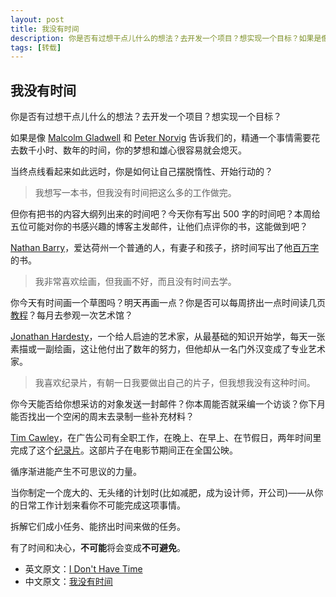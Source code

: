 ```yaml
---
layout: post
title: 我没有时间
description: 你是否有过想干点儿什么的想法？去开发一个项目？想实现一个目标？如果是像MalcolmGladwell和PeterNorvig告诉我们的，精通一个事情需要花去数千小时、数年的时间，你的梦想和雄心很容易就会熄灭。当终点线...
tags: [转载]
---
```


## 我没有时间

你是否有过想干点儿什么的想法？去开发一个项目？想实现一个目标？

如果是像 [Malcolm Gladwell](http://www.gladwell.com/outliers/outliers_excerpt1.html) 和 [Peter Norvig](http://norvig.com/21-days.html) 告诉我们的，精通一个事情需要花去数千小时、数年的时间，你的梦想和雄心很容易就会熄灭。

当终点线看起来如此远时，你是如何让自己摆脱惰性、开始行动的？

> 我想写一本书，但我没有时间把这么多的工作做完。

但你有把书的内容大纲列出来的时间吧？今天你有写出 500 字的时间吧？本周给五位可能对你的书感兴趣的博客主发邮件，让他们点评你的书，这能做到吧？

[Nathan Barry](http://nathanbarry.com/)，爱达荷州一个普通的人，有妻子和孩子，挤时间写出了他[百万字](http://nathanbarry.com/commitment-changed-career/)的书。

> 我非常喜欢绘画，但我画不好，而且没有时间去学。

你今天有时间画一个草图吗？明天再画一点？你是否可以每周挤出一点时间读几页[教程](http://www.drawright.com/)？每月去参观一次艺术馆？

[Jonathan Hardesty](http://www.jonathanhardesty.com/)，一个给人启迪的艺术家，从最基础的知识开始学，每天一张素描或一副绘画，这让他付出了数年的努力，但他却从一名门外汉变成了专业艺术家。

> 我喜欢纪录片，有朝一日我要做出自己的片子，但我想我没有这种时间。

你今天能否给你想采访的对象发送一封邮件？你本周能否就采编一个访谈？你下月能否找出一个空闲的周末去录制一些补充材料？

[Tim Cawley](http://timcawley.blogspot.com/)，在广告公司有全职工作，在晚上、在早上、在节假日，两年时间里完成了这个[纪录片](http://fromnothingsomething.com/)。这部片子在电影节期间正在全国公映。

循序渐进能产生不可思议的力量。

当你制定一个庞大的、无头绪的计划时(比如减肥，成为设计师，开公司)——从你的日常工作计划来看你不可能完成这项事情。

拆解它们成小任务、能挤出时间来做的任务。

有了时间和决心，**不可能**将会变成**不可避免**。

* 英文原文：[I Don't Have Time](http://swanson.github.com/blog/2012/10/28/i-dont-have-time.html)
* 中文原文：[我没有时间](http://news.cnblogs.com/n/163834/)
